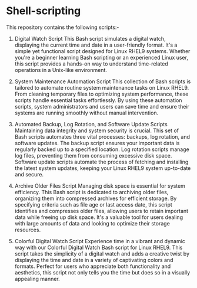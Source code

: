 # Shell-scripting

This repository contains the following scripts:-

1. Digital Watch Script
This Bash script simulates a digital watch, displaying the current time and date in a user-friendly format. It's a simple yet functional script designed for Linux RHEL9 systems. Whether you're a beginner learning Bash scripting or an experienced Linux user, this script provides a hands-on way to understand time-related operations in a Unix-like environment.

2. System Maintenance Automation Script
This collection of Bash scripts is tailored to automate routine system maintenance tasks on Linux RHEL9. From cleaning temporary files to optimizing system performance, these scripts handle essential tasks effortlessly. By using these automation scripts, system administrators and users can save time and ensure their systems are running smoothly without manual intervention.

3. Automated Backup, Log Rotation, and Software Update Scripts
Maintaining data integrity and system security is crucial. This set of Bash scripts automates three vital processes: backups, log rotation, and software updates. The backup script ensures your important data is regularly backed up to a specified location. Log rotation scripts manage log files, preventing them from consuming excessive disk space. Software update scripts automate the process of fetching and installing the latest system updates, keeping your Linux RHEL9 system up-to-date and secure.

4. Archive Older Files Script
Managing disk space is essential for system efficiency. This Bash script is dedicated to archiving older files, organizing them into compressed archives for efficient storage. By specifying criteria such as file age or last access date, this script identifies and compresses older files, allowing users to retain important data while freeing up disk space. It's a valuable tool for users dealing with large amounts of data and looking to optimize their storage resources.

5. Colorful Digital Watch Script
Experience time in a vibrant and dynamic way with our Colorful Digital Watch Bash script for Linux RHEL9. This script takes the simplicity of a digital watch and adds a creative twist by displaying the time and date in a variety of captivating colors and formats. Perfect for users who appreciate both functionality and aesthetics, this script not only tells you the time but does so in a visually appealing manner.
